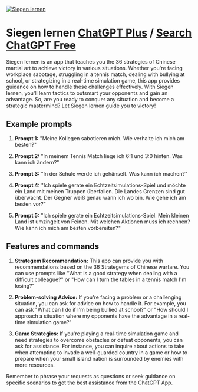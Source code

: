
[![Siegen lernen](null)](https://chat.openai.com/g/g-TH9VwycXf-siegen-lernen)

# Siegen lernen [ChatGPT Plus](https://chat.openai.com/g/g-TH9VwycXf-siegen-lernen) / [Search ChatGPT Free](https://gptcall.net/index.html#/?search=Siegen%20lernen)

Siegen lernen is an app that teaches you the 36 strategies of Chinese martial art to achieve victory in various situations. Whether you're facing workplace sabotage, struggling in a tennis match, dealing with bullying at school, or strategizing in a real-time simulation game, this app provides guidance on how to handle these challenges effectively. With Siegen lernen, you'll learn tactics to outsmart your opponents and gain an advantage. So, are you ready to conquer any situation and become a strategic mastermind? Let Siegen lernen guide you to victory!

## Example prompts

1. **Prompt 1:** "Meine Kollegen sabotieren mich. Wie verhalte ich mich am besten?"

2. **Prompt 2:** "In meinem Tennis Match liege ich 6:1 und 3:0 hinten. Was kann ich ändern?"

3. **Prompt 3:** "In der Schule werde ich gehänselt. Was kann ich machen?"

4. **Prompt 4:** "Ich spiele gerate ein Echtzeitsimulations-Spiel und möchte ein Land mit meinen Truppen überfallen. Die Landes Grenzen sind gut überwacht. Der Gegner weiß genau wann ich wo bin. Wie gehe ich am besten vor?"

5. **Prompt 5:** "Ich spiele gerate ein Echtzeitsimulations-Spiel. Mein kleinen Land ist umzingelt von Feinen.  Mit welchen Aktionen muss ich rechnen? Wie kann ich mich am besten vorbereiten?"

## Features and commands

1. **Strategem Recommendation:** This app can provide you with recommendations based on the 36 Strategems of Chinese warfare. You can use prompts like "What is a good strategy when dealing with a difficult colleague?" or "How can I turn the tables in a tennis match I'm losing?"

2. **Problem-solving Advice:** If you're facing a problem or a challenging situation, you can ask for advice on how to handle it. For example, you can ask "What can I do if I'm being bullied at school?" or "How should I approach a situation where my opponents have the advantage in a real-time simulation game?"

3. **Game Strategies:** If you're playing a real-time simulation game and need strategies to overcome obstacles or defeat opponents, you can ask for assistance. For instance, you can inquire about actions to take when attempting to invade a well-guarded country in a game or how to prepare when your small island nation is surrounded by enemies with more resources.

Remember to phrase your requests as questions or seek guidance on specific scenarios to get the best assistance from the ChatGPT App.


